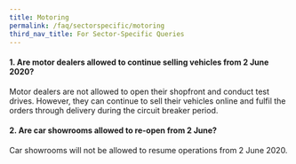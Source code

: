 ```yaml
---
title: Motoring
permalink: /faq/sectorspecific/motoring
third_nav_title: For Sector-Specific Queries
---
```


#### **1. Are motor dealers allowed to continue selling vehicles from 2 June 2020?**
Motor dealers are not allowed to open their shopfront and conduct test drives. However, they can continue to sell their vehicles online and fulfil the orders through delivery during the circuit breaker period.

#### **2. Are car showrooms allowed to re-open from 2 June?**
Car showrooms will not be allowed to resume operations from 2 June 2020.
